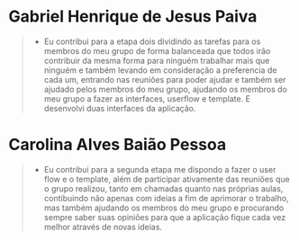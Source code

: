 # Gabriel Henrique de Jesus Paiva 

>- Eu contribui para a etapa dois dividindo as tarefas para os membros do meu grupo de forma balanceada que todos irão contribuir da mesma forma para ninguém trabalhar mais que ninguém e também levando em consideração a preferencia de cada um, entrando nas reuniões para poder ajudar e também ser ajudado pelos membros do meu grupo, ajudando os membros do meu grupo a fazer as interfaces, userflow e template. E desenvolvi duas interfaces da aplicação.

# Carolina Alves Baião Pessoa 
>- Eu contribui para a segunda etapa me dispondo a fazer o user flow e o template, além de participar ativamente das reuniões que o grupo realizou, tanto em chamadas quanto nas próprias aulas, contibuindo não apenas com ideias a fim de aprimorar o trabalho, mas também ajudando os membros do meu grupo e procurando sempre saber suas opiniões para que a aplicação fique cada vez melhor através de novas ideias. 
